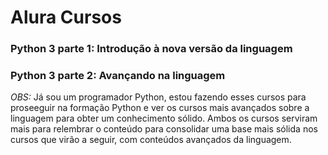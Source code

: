 # Alura Cursos
### Python 3 parte 1: Introdução à nova versão da linguagem
### Python 3 parte 2: Avançando na linguagem

*OBS:* Já sou um programador Python, estou fazendo esses cursos para proseeguir na formação Python e ver os cursos mais avançados sobre a linguagem para obter um conhecimento sólido.
 Ambos os cursos serviram mais para relembrar o conteúdo para consolidar uma base mais sólida nos cursos que virão a seguir, com conteúdos avançados da linguagem.